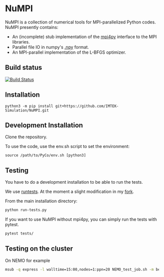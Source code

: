 NuMPI
=====

NuMPI is a collection of numerical tools for MPI-parallelized Python codes. NuMPI presently contains:

- An (incomplete) stub implementation of the [mpi4py](https://bitbucket.org/mpi4py/mpi4py) interface to the MPI libraries.
- Parallel file IO in numpy's [.npy](https://docs.scipy.org/doc/numpy/reference/generated/numpy.save.html) format.
- An MPI-parallel implementation of the L-BFGS optimizer.

Build status
------------

[![Build Status](https://www.travis-ci.org/IMTEK-Simulation/NuMPI.svg?branch=master)](https://www.travis-ci.org/IMTEK-Simulation/NuMPI)

Installation
------------

```
python3 -m pip install git+https://github.com/IMTEK-Simulation/NuMPI.git
```

Development Installation
------------------------

Clone the repository.

To use the code, use the env.sh script to set the environment:

```
source /path/to/PyCo/env.sh [python3]
```

Testing
-------

You have to do a development installation to be able to run the tests.

We use [runtests](https://github.com/bccp/runtests). At the moment a slight modification in my [fork](https://github.com/AntoineSIMTEK/runtests).

From the main installation directory:
```bash
python run-tests.py
```

If you want to use NuMPI without mpi4py, you can simply run the tests with pytest. 

```bash
pytest tests/
```

Testing on the cluster
----------------------
On NEMO for example

```bash
msub -q express -l walltime=15:00,nodes=1:ppn=20 NEMO_test_job.sh -m bea
```
